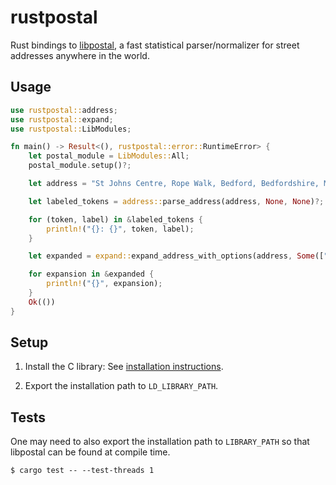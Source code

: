 # rustpostal

Rust bindings to [libpostal][], a fast statistical parser/normalizer
for street addresses anywhere in the world.

## Usage


```rust
use rustpostal::address;
use rustpostal::expand;
use rustpostal::LibModules;

fn main() -> Result<(), rustpostal::error::RuntimeError> {
    let postal_module = LibModules::All;
    postal_module.setup()?;

    let address = "St Johns Centre, Rope Walk, Bedford, Bedfordshire, MK42 0XE, United Kingdom";

    let labeled_tokens = address::parse_address(address, None, None)?;

    for (token, label) in &labeled_tokens {
        println!("{}: {}", token, label);
    }

    let expanded = expand::expand_address_with_options(address, Some(["en"].iter()))?;

    for expansion in &expanded {
        println!("{}", expansion);
    }
    Ok(())
}
```

## Setup

1. Install the C library: See [installation instructions][linux-install].

2. Export the installation path to `LD_LIBRARY_PATH`.

## Tests

One may need to also export the installation path to `LIBRARY_PATH` so that libpostal can
be found at compile time.

```
$ cargo test -- --test-threads 1
```


[libpostal]: https://github.com/openvenues/libpostal
[linux-install]: https://github.com/openvenues/libpostal#installation-maclinux
